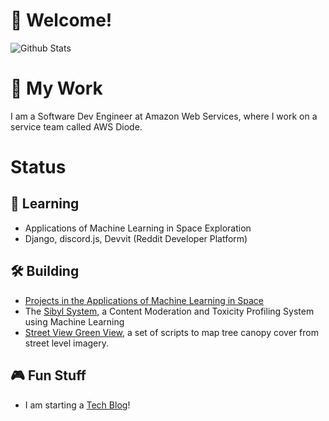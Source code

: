 # 👋 Welcome!
![Github Stats](https://github-readme-stats.vercel.app/api?username=dragonejt&theme=nord&show_icons=true)
# 💼 My Work
I am a Software Dev Engineer at Amazon Web Services, where I work on a service team called AWS Diode.
# Status
## 🤔 Learning
- Applications of Machine Learning in Space Exploration
- Django, discord.js, Devvit (Reddit Developer Platform)
## 🛠️ Building
- [Projects in the Applications of Machine Learning in Space](https://www.kaggle.com/dragonejt)
- The [Sibyl System](https://github.com/dragonejt/sibyl), a Content Moderation and Toxicity Profiling System using Machine Learning
- [Street View Green View](https://github.com/AmericanRedCross/street-view-green-view), a set of scripts to map tree canopy cover from street level imagery.

## 🎮 Fun Stuff
- I am starting a [Tech Blog](https://dragonejt.dev/)!
